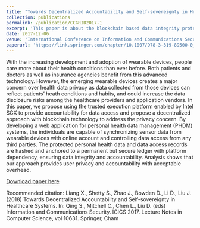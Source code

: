 ```yaml
---
title: "Towards Decentralized Accountability and Self-sovereignty in Healthcare Systems"
collection: publications
permalink: /publication/CCGRID2017-1
excerpt: 'This paper is about the blockchain based data integrity protection and privacy preservation in healthcare.'
date: 2017-12-06
venue: 'International Conference on Information and Communications Security'
paperurl: 'https://link.springer.com/chapter/10.1007/978-3-319-89500-0_34'
---
```

With the increasing development and adoption of wearable devices, people care more about their health conditions than ever before. Both patients and doctors as well as insurance agencies benefit from this advanced technology. However, the emerging wearable devices creates a major concern over health data privacy as data collected from those devices can reflect patients’ heath conditions and habits, and could increase the data disclosure risks among the healthcare providers and application vendors. In this paper, we propose using the trusted execution platform enabled by Intel SGX to provide accountability for data access and propose a decentralized approach with blockchain technology to address the privacy concern. By developing a web application for personal health data management (PHDM) systems, the individuals are capable of synchronizing sensor data from wearable devices with online account and controlling data access from any third parties. The protected personal health data and data access records are hashed and anchored to a permanent but secure ledger with platform dependency, ensuring data integrity and accountability. Analysis shows that our approach provides user privacy and accountability with acceptable overhead.

[Download paper here](https://link.springer.com/chapter/10.1007/978-3-319-89500-0_34)

Recommended citation: Liang X., Shetty S., Zhao J., Bowden D., Li D., Liu J. (2018) Towards Decentralized Accountability and Self-sovereignty in Healthcare Systems. In: Qing S., Mitchell C., Chen L., Liu D. (eds) Information and Communications Security. ICICS 2017. Lecture Notes in Computer Science, vol 10631. Springer, Cham
